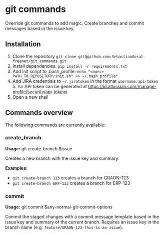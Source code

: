 # git commands

Override git commands to add magic.
Create branches and commit messages based in the issue key.

## Installation

1. Clone the repository `git clone git@github.com:SebastianGoral-freenet/git_commands.git`
2. Install dependencies: `pip install -r requirements.txt`
3. Add init script to .bash_profile: `echo "source PATH_TO_REPOSITORY/init.sh" >> ~/.bash_profile"`
4. Add JIRA credentials to `~/.jiratoken` in the format `username:api-token`
   5. An API token can be generated at https://id.atlassian.com/manage-profile/security/api-tokens
5. Open a new shell

## Commands overview

The following commands are currently available:

### create_branch

**Usage:** git create-branch $issue

Creates a new branch with the issue key and summary.

**Examples:**
* `git create-branch 123` creates a branch for GRAON-123
* `git create-branch ERP-123` creates a branch for ERP-123

### commit

**Usage:** git commit $any-normal-git-commit-options

Commit the staged changes with a commit message template based in the issue key and summary of the current branch.
Requires an issue key in the branch name (e.g. `feature/GRAON-123-this-is-an-issue`).
